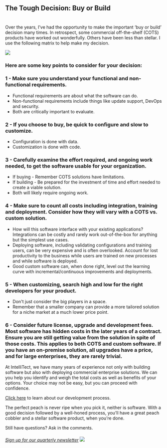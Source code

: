 

## The Tough Decision: Buy or Build
#
Over the years, I’ve had the opportunity to make the important ‘buy or build’ decision many times. In retrospect, some commercial off-the-shelf (COTS) products have worked out wonderfully. Others have been less than stellar. I use the following matrix to help make my decision.

![](https://intellitect.com/wp-content/uploads/2018/12/COTS-Graphic.png)

### **Here are some key points to consider for your decision:**

### 1 - Make sure you understand your functional and non-functional requirements.

- Functional requirements are about what the software can do.
- Non-functional requirements include things like update support, DevOps and security.
- Both are critically important to evaluate.

### 2 - If you choose to buy, be quick to configure and slow to customize.

- Configuration is done with data.
- Customization is done with code.

### 3 - Carefully examine the effort required, and ongoing work needed, to get the software usable for your organization.

- If buying - Remember COTS solutions have limitations.
- If building - Be prepared for the investment of time and effort needed to create a viable solution.
- Both will likely require ongoing work.

### 4 - Make sure to count all costs including integration, training and deployment. Consider how they will vary with a COTS vs. custom solution.

- How will this software interface with your existing applications? Integrations can be costly and rarely work out-of-the-box for anything but the simplest use cases.
- Deploying software, including validating configurations and training users, can be very expensive and is often overlooked. Account for lost productivity to the business while users are trained on new processes and while software is deployed.
- Good custom software can, when done right, level out the learning curve with incremental/continuous improvements and deployments.

### 5 - When customizing, search high and low for the right developers for your product.

- Don't just consider the big players in a space.
- Remember that a smaller company can provide a more tailored solution for a niche market at a much lower price point.

### 6 - Consider future license, upgrade and development fees. Most software has hidden costs in the later years of a contract. Ensure you are still getting value from the solution in spite of those costs. This applies to both COTS and custom software. If you have an on-premise solution, all upgrades have a price, and for large enterprises, they are rarely trivial.

At IntelliTect, we have many years of experience not only with building software but also with deploying commercial enterprise solutions. We can you help you identify and weigh the total costs as well as benefits of your options. Your choice may not be easy, but you can proceed with confidence.

[Click here](/developmentprocess/) to learn about our development process.

The perfect peach is never ripe when you pick it, neither is software. With a good decision followed by a well-honed process, you’ll have a great peach cobbler and a stellar software product, when you’re done.

Still have questions? Ask in the comments.

###### [Sign up for our quarterly newsletter](https://bit.ly/2Nhro9T) [![](https://intellitect.com/wp-content/uploads/2017/07/Click-here-to-sign-up-1-300x69.jpg)](https://bit.ly/2Nhro9T "Software Solutions Demystified: Buy or Build with Confidence")

